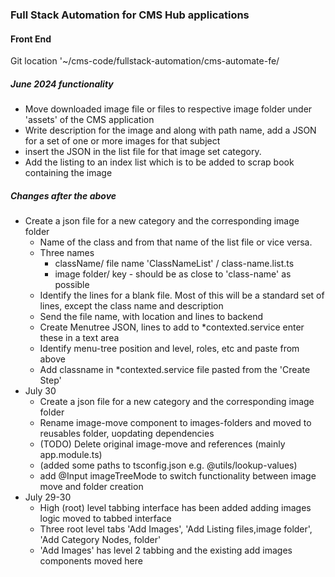 ### Full Stack Automation for CMS Hub applications
#### Front End
Git location '~/cms-code/fullstack-automation/cms-automate-fe/
##### June 2024 functionality
- Move downloaded image file or files to respective image folder under 'assets' of the CMS application
- Write description for the image and along with path name, add a JSON for a set of one or more images for that subject
- insert the JSON in the list file for that image set category.
- Add the listing to an index list which is to be added to scrap book containing the image

##### Changes after the above

- Create a json file for a new category and the corresponding image folder
    - Name of the class and from that name of the list file or vice versa.
    - Three names
        - className/ file name  'ClassNameList' / class-name.list.ts
        - image folder/ key - should be as close to 'class-name' as possible
    - Identify the lines for a blank file. Most of this will be a standard set of lines, except the class name and description
    - Send the file name, with location and lines to backend
    - Create Menutree JSON, lines to add to *contexted.service enter these in a text area
    - Identify menu-tree position and level, roles, etc and paste from above
    - Add classname in *contexted.service file pasted from the 'Create Step'
- July 30
    - Create a json file for a new category and the corresponding image folder
    - Rename image-move component to images-folders and moved to reusables folder, uopdating dependencies
    - (TODO) Delete original image-move and references (mainly app.module.ts)
    - (added some paths to tsconfig.json e.g. @utils/lookup-values)
    - add @Input imageTreeMode to switch functionality between image move and folder creation
- July 29-30
    - High (root) level tabbing interface has been added adding images logic moved to tabbed interface
    - Three root level tabs 'Add Images', 'Add Listing files,image folder', 'Add Category Nodes, folder'
    - 'Add Images' has level 2 tabbing and the existing add images components moved here